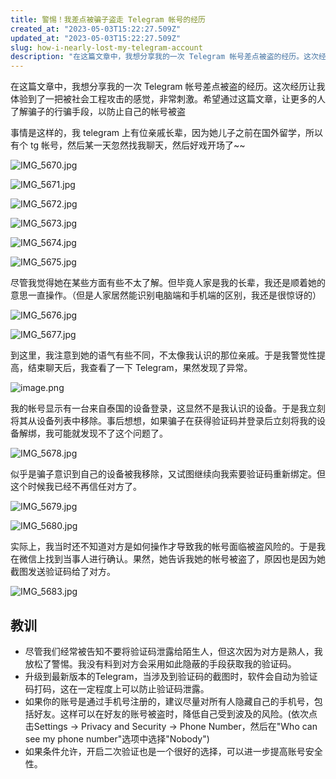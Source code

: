 ```yaml
---
title: 警惕！我差点被骗子盗走 Telegram 帐号的经历
created_at: "2023-05-03T15:22:27.509Z"
updated_at: "2023-05-03T15:22:27.509Z"
slug: how-i-nearly-lost-my-telegram-account
description: "在这篇文章中，我想分享我的一次 Telegram 帐号差点被盗的经历。这次经历让我体验到了一把被社会工程攻击的感觉，非常刺激。希望通过这篇文章，让更多的人了解骗子的行骗手段，以防止自己的帐号被盗"
---
```


在这篇文章中，我想分享我的一次 Telegram 帐号差点被盗的经历。这次经历让我体验到了一把被社会工程攻击的感觉，非常刺激。希望通过这篇文章，让更多的人了解骗子的行骗手段，以防止自己的帐号被盗

事情是这样的，我 telegram 上有位亲戚长辈，因为她儿子之前在国外留学，所以有个 tg 帐号，然后某一天忽然找我聊天，然后好戏开场了~~

![IMG\_5670.jpg](./IMG_5670_1683124079206_0.jpg)

![IMG\_5671.jpg](./IMG_5671_1683124099034_0.jpg)

![IMG\_5672.jpg](./IMG_5672_1683124104993_0.jpg)

![IMG\_5673.jpg](./IMG_5673_1683124120596_0.jpg)

![IMG\_5674.jpg](./IMG_5674_1683124130195_0.jpg)

![IMG\_5675.jpg](./IMG_5675_1683124141806_0.jpg)

尽管我觉得她在某些方面有些不太了解。但毕竟人家是我的长辈，我还是顺着她的意思一直操作。（但是人家居然能识别电脑端和手机端的区别，我还是很惊讶的）

![IMG\_5676.jpg](./IMG_5676_1683124148507_0.jpg)

![IMG\_5677.jpg](./IMG_5677_1683124154448_0.jpg)

到这里，我注意到她的语气有些不同，不太像我认识的那位亲戚。于是我警觉性提高，结束聊天后，我查看了一下 Telegram，果然发现了异常。

![image.png](./image_1682434676948_0.png)

我的帐号显示有一台来自泰国的设备登录，这显然不是我认识的设备。于是我立刻将其从设备列表中移除。事后想想，如果骗子在获得验证码并登录后立刻将我的设备解绑，我可能就发现不了这个问题了。

![IMG\_5678.jpg](./IMG_5678_1683124163907_0.jpg)

似乎是骗子意识到自己的设备被我移除，又试图继续向我索要验证码重新绑定。但这个时候我已经不再信任对方了。

![IMG\_5679.jpg](./IMG_5679_1683124169381_0.jpg)

![IMG\_5680.jpg](./IMG_5680_1683124174190_0.jpg)

实际上，我当时还不知道对方是如何操作才导致我的帐号面临被盗风险的。于是我在微信上找到当事人进行确认。果然，她告诉我她的帐号被盗了，原因也是因为她截图发送验证码给了对方。

![IMG\_5683.jpg](./IMG_5683_1683124179836_0.jpg)

## 教训

*   尽管我们经常被告知不要将验证码泄露给陌生人，但这次因为对方是熟人，我放松了警惕。我没有料到对方会采用如此隐蔽的手段获取我的验证码。
*   升级到最新版本的Telegram，当涉及到验证码的截图时，软件会自动为验证码打码，这在一定程度上可以防止验证码泄露。
*   如果你的账号是通过手机号注册的，建议尽量对所有人隐藏自己的手机号，包括好友。这样可以在好友的账号被盗时，降低自己受到波及的风险。(依次点击Settings -> Privacy and Security -> Phone Number，然后在"Who can see my phone number"选项中选择"Nobody")
*   如果条件允许，开启二次验证也是一个很好的选择，可以进一步提高账号安全性。
